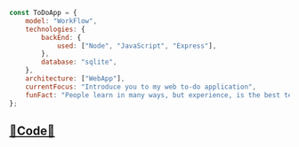 ```javascript
const ToDoApp = {
    model: "WorkFlow",
    technologies: {
        backEnd: {
            used: ["Node", "JavaScript", "Express"],
        },
        database: "sqlite",
    },
    architecture: ["WebApp"],
    currentFocus: "Introduce you to my web to-do application",
    funFact: "People learn in many ways, but experience, is the best teacher"
};
```

## [💽Code💽](https://github.com/aurachl/todo-backend.git)
